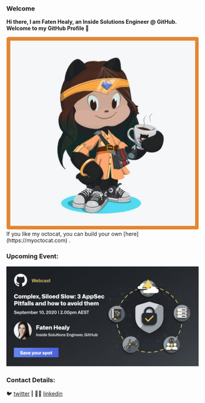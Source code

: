 ### Welcome
**Hi there, I am Faten Healy, an Inside Solutions Engineer @ GitHub. Welcome to my GitHub Profile 👋**

<img src="https://github.com/fatenhealy/fatenhealy/blob/main/Faten-Octocat.png">
If you like my octocat, you can build your own [here](https://myoctocat.com) .

### Upcoming Event:
<img src="https://github.com/fatenhealy/fatenhealy/blob/main/UpcomingWebinar.png" href="https://resources.github.com/webcasts/Appsec-pitfalls-how-to-avoid-them-aest/">

<!--
**fatenhealy/fatenhealy** is a ✨ _special_ ✨ repository because its `README.md` (this file) appears on your GitHub profile.

Here are some ideas to get you started:

- 🔭 I’m currently working on ...
- 🌱 I’m currently learning ...
- 👯 I’m looking to collaborate on ...
- 🤔 I’m looking for help with ...
- 💬 Ask me about ...
- 📫 How to reach me: ...
- 😄 Pronouns: She/Her
- ⚡ Fun fact: ...
-->

### Contact Details:

🐦 [twitter](https://twitter.com/fatenhealy) **|** 
👩‍🎓 [linkedin](https://www.linkedin.com/in/faten-healy-5260382b/)


